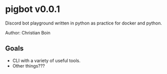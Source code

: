 # pigbot v0.0.1

Discord bot playground written in python as practice for docker and python.

Author: Christian Boin

## Goals

- CLI with a variety of useful tools.
- Other things???
